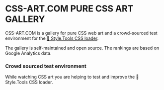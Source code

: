 # CSS-ART.COM PURE CSS ART GALLERY

CSS-ART.COM is a gallery for pure CSS web art and a crowd-sourced test environment for the [📐 Style.Tools CSS loader](https://github.com/style-tools/async-css).

The gallery is self-maintained and open source. The rankings are based on Google Analytics data.

### Crowd sourced test environment

While watching CSS art you are helping to test and improve the 📐 Style.Tools CSS loader.